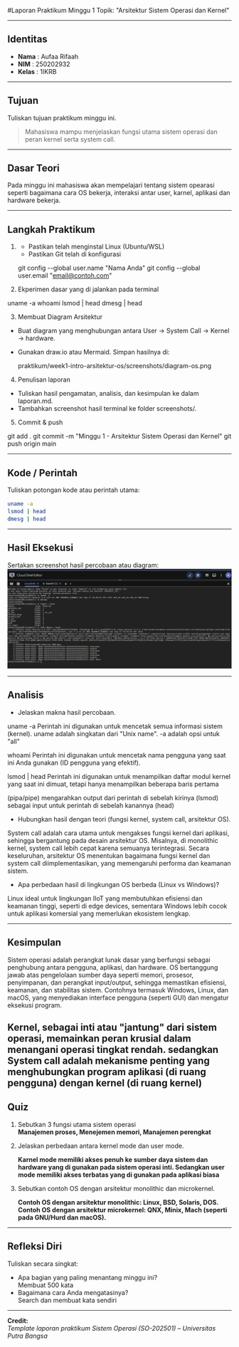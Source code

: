 
#Laporan Praktikum Minggu 1
Topik: "Arsitektur Sistem Operasi dan Kernel"

---
## Identitas
- **Nama**  : Aufaa Rifaah 
- **NIM**   : 250202932
- **Kelas** : 1IKRB

---

## Tujuan
Tuliskan tujuan praktikum minggu ini.  

> Mahasiswa mampu menjelaskan fungsi utama sistem operasi dan peran kernel serta system call.

---

## Dasar Teori
Pada minggu ini mahasiswa akan mempelajari tentang sistem opearasi seperti bagaimana cara OS bekerja, interaksi antar user, karnel, aplikasi dan hardware bekerja.

---

## Langkah Praktikum
1. - Pastikan telah menginstal Linux (Ubuntu/WSL)
   - Pastikan Git telah di konfigurasi
   
   git config --global user.name "Nama Anda"
   git config --global user.email "email@contoh.com"

2. Ekperimen dasar yang di jalankan pada terminal

uname -a
whoami
lsmod | head
dmesg | head

3. Membuat Diagram Arsitektur

- Buat diagram yang menghubungan antara User → System Call → Kernel →   hardware.
- Gunakan draw.io atau Mermaid.
  Simpan hasilnya di:
  
  praktikum/week1-intro-arsitektur-os/screenshots/diagram-os.png

4. Penulisan laporan

- Tuliskan hasil pengamatan, analisis, dan kesimpulan ke dalam laporan.md.
- Tambahkan screenshot hasil terminal ke folder screenshots/.

5. Commit & push

git add .
git commit -m "Minggu 1 - Arsitektur Sistem Operasi dan Kernel"
git push origin main

---

## Kode / Perintah
Tuliskan potongan kode atau perintah utama:
```bash
uname -a
lsmod | head
dmesg | head
```

---

## Hasil Eksekusi
Sertakan screenshot hasil percobaan atau diagram:
![Screenshot hasil](./screenshots/linux%20-1.png)

---

## Analisis
- Jelaskan makna hasil percobaan.

uname -a Perintah ini digunakan untuk mencetak semua informasi sistem (kernel). uname adalah singkatan dari "Unix name". -a adalah opsi untuk "all"

whoami Perintah ini digunakan untuk mencetak nama pengguna yang saat ini Anda gunakan (ID pengguna yang efektif). 

lsmod | head Perintah ini digunakan untuk menampilkan daftar modul kernel yang saat ini dimuat, tetapi hanya menampilkan beberapa baris pertama

(pipa/pipe) mengarahkan output dari perintah di sebelah kirinya (lsmod) sebagai input untuk perintah di sebelah kanannya (head)

- Hubungkan hasil dengan teori (fungsi kernel, system call, arsitektur OS).  

System call adalah cara utama untuk mengakses fungsi kernel dari aplikasi, sehingga bergantung pada desain arsitektur OS. Misalnya, di monolithic kernel, system call lebih cepat karena semuanya terintegrasi.
Secara keseluruhan, arsitektur OS menentukan bagaimana fungsi kernel dan system call diimplementasikan, yang memengaruhi performa dan keamanan sistem.

- Apa perbedaan hasil di lingkungan OS berbeda (Linux vs Windows)? 

Linux ideal untuk lingkungan IIoT yang membutuhkan efisiensi dan keamanan tinggi, seperti di edge devices, sementara Windows lebih cocok untuk aplikasi komersial yang memerlukan ekosistem lengkap. 

---

## Kesimpulan
Sistem operasi adalah perangkat lunak dasar yang berfungsi sebagai penghubung antara pengguna, aplikasi, dan hardware. OS bertanggung jawab atas pengelolaan sumber daya seperti memori, prosesor, penyimpanan, dan perangkat input/output, sehingga memastikan efisiensi, keamanan, dan stabilitas sistem. Contohnya termasuk Windows, Linux, dan macOS, yang menyediakan interface pengguna (seperti GUI) dan mengatur eksekusi program.

Kernel, sebagai inti atau "jantung" dari sistem operasi, memainkan peran krusial dalam menangani operasi tingkat rendah. sedangkan
System call adalah mekanisme penting yang menghubungkan program aplikasi (di ruang pengguna) dengan kernel (di ruang kernel)
---

## Quiz
1. Sebutkan 3 fungsi utama sistem operasi  
   **Manajemen proses, Menejemen memori, Manajemen perengkat**  

2. Jelaskan perbedaan antara kernel mode dan user mode.

   **Karnel mode memiliki akses penuh ke sumber daya sistem dan hardware yang di gunakan pada sistem operasi inti. Sedangkan user mode memiliki akses terbatas yang di gunakan pada aplikasi biasa**  

3. Sebutkan contoh OS dengan arsitektur monolithic dan microkernel.

   **Contoh OS dengan arsitektur monolithic: Linux, BSD, Solaris, DOS. Contoh OS dengan arsitektur microkernel: QNX, Minix, Mach (seperti pada GNU/Hurd dan macOS).**  

---

## Refleksi Diri
Tuliskan secara singkat:
- Apa bagian yang paling menantang minggu ini?  
Membuat 500 kata
- Bagaimana cara Anda mengatasinya?  
Search dan membuat kata sendiri
---

**Credit:**  
_Template laporan praktikum Sistem Operasi (SO-202501) – Universitas Putra Bangsa_
